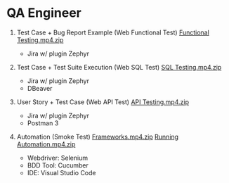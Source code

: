 # QA Engineer

1. Test Case + Bug Report Example (Web Functional Test)
[Functional Testing.mp4.zip](https://github.com/user-attachments/files/15972915/Functional.Testing.mp4.zip)
   - Jira w/ plugin Zephyr 


2. Test Case + Test Suite Execution (Web SQL Test)
[SQL Testing.mp4.zip](https://github.com/user-attachments/files/15959954/SQL.Testing.mp4.zip)
   - Jira w/ plugin Zephyr
   - DBeaver

3. User Story + Test Case (Web API Test)
[API Testing.mp4.zip](https://github.com/user-attachments/files/15972772/API.Testing.mp4.zip)
   - Jira w/ plugin Zephyr
   - Postman 3
   
4. Automation (Smoke Test)
[Frameworks.mp4.zip](https://github.com/user-attachments/files/15981160/Frameworks.mp4.zip)
[Running Automation.mp4.zip](https://github.com/user-attachments/files/15981172/Running.Automation.mp4.zip)
   - Webdriver: Selenium
   - BDD Tool: Cucumber
   - IDE: Visual Studio Code
